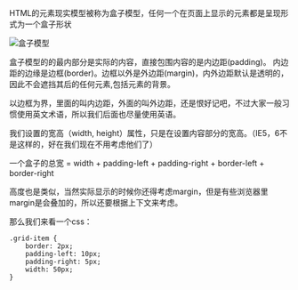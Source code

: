 HTML的元素现实模型被称为盒子模型，任何一个在页面上显示的元素都是呈现形式为一个盒子形状

![盒子模型](http://www.w3school.com.cn/i/ct_boxmodel.gif)

盒子模型的的最内部分是实际的内容，直接包围内容的是内边距(padding)。
内边距的边缘是边框(border)。边框以外是外边距(margin)，内外边距默认是透明的，因此不会遮挡其后的任何元素,包括元素的背景。

以边框为界，里面的叫内边距，外面的叫外边距，还是恨好记吧，不过大家一般习惯使用英文术语，所以我们后面也尽量使用英语。

我们设置的宽高（width, height）属性，只是在设置内容部分的宽高。（IE5，6不是这样的，好在我们现在不用考虑他们了）

一个盒子的总宽 = width + padding-left + padding-right + border-left + border-right

高度也是类似，当然实际显示的时候你还得考虑margin，但是有些浏览器里margin是会叠加的，所以还要根据上下文来考虑。

那么我们来看一个css：

    .grid-item {
        border: 2px;
        padding-left: 10px;
        padding-right: 5px;
        width: 50px;
    }

